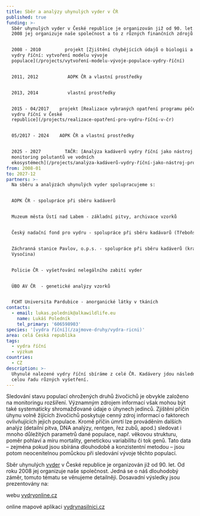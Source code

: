 ```yaml
---
title: Sběr a analýzy uhynulých vyder v ČR
published: true
funding: >-
  Sběr uhynulých vyder v České republice je organizován již od 90. let. Od roku
  2008 jej organizuje naše společnost a to z různých finančních zdrojů:


  2008 - 2010         projekt [Zjištění chybějících údajů o biologii a ekologii
  vydry říční: vytvoření modelu vývoje
  populace](/projects/vytvoření-modelu-vývoje-populace-vydry-říční)


  2011, 2012           AOPK ČR a vlastní prostředky


  2013, 2014           vlastní prostředky


  2015 - 04/2017    projekt [Realizace vybraných opatření programu péče pro
  vydru říční v České
  republice](/projects/realizace-opatření-pro-vydru-říční-v-čr)


  05/2017 - 2024    AOPK ČR a vlastní prostředky


  2025 - 2027         TAČR: [Analýza kadáverů vydry říční jako nástroj pro
  monitoring polutantů ve vodních
  ekosystémech](/projects/analýza-kadáverů-vydry-říční-jako-nástroj-pro-monitoring-polutantů-ve-vodních-ekosystémech)
from: 2008-01
to: 2027-12
partners: >-
  Na sběru a analýzách uhynulých vyder spolupracujeme s: 


  AOPK ČR - spolupráce při sběru kadáverů


  Muzeum města Ústí nad Labem - základní pitvy, archivace vzorků


  Český nadační fond pro vydru - spolupráce při sběru kadávarů (Třeboňsko)


  Záchranná stanice Pavlov, o.p.s. - spolupráce při sběru kadáverů (kraj
  Vysočina)


  Policie ČR - vyšetřování nelegálního zabití vyder


  ÚBO AV ČR  - genetické analýzy vzorků


  FCHT Universita Pardubice - anorganické látky v tkáních
contacts:
  - email: lukas.polednik@alkawildlife.eu
    name: Lukáš Poledník
    tel_primary: '606598903'
species: '[vydra říční](/zajmove-druhy/vydra-ricni)'
area: celá Česká republika
tags:
  - vydra říční
  - výzkum
countries:
  - CZ
description: >-
  Uhynulé nalezené vydry říční sbíráme z celé ČR. Kadávery jdou následně na
  celou řadu různých vyšetření.
---
```

Sledování stavu populací ohrožených druhů živočichů je obvykle založeno na monitoringu rozšíření. Významným zdrojem informací však mohou být také systematicky shromažďované údaje o úhynech jedinců. Zjištění příčin úhynu volně žijících živočichů poskytuje cenný zdroj informací o faktorech ovlivňujících jejich populace. Kromě příčin úmrtí lze prováděním dalších analýz (detailní pitva, DNA analýzy, rentgen, řez zubů, apod.) sledovat i mnoho důležitých parametrů dané populace, např. věkovou strukturu, poměr pohlaví a míru mortality, genetickou variabilitu či tok genů. Tato data – zejména pokud jsou sbírána dlouhodobě a konzistentní metodou – jsou potom neocenitelnou pomůckou při sledování vývoje těchto populací.

Sběr uhynulých [vyder](/zajmove-druhy/vydra-ricni) v České republice je organizován již od 90. let. Od roku 2008 jej organizuje naše společnost. Jedná se o náš dlouhodobý záměr, tomuto tématu se věnujeme detailněji. Dosavadní výsledky jsou prezentovány na:

webu [vydryonline.cz ](https://www.vydryonline.cz/vydra/vydry-a-silnice/sber-uhynulych-vyder)

online mapové aplikaci [vydrynasilnici.cz](http://www.vydrynasilnici.cz)
